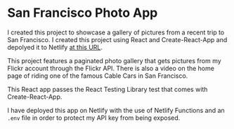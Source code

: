 # San Francisco Photo App

I created this project to showcase a gallery of pictures from a recent trip to San Francisco. I created this project using React and Create-React-App and depolyed it to Netlify [at this URL](https://sage-pudding-f570b9.netlify.app).

This project features a paginated photo gallery that gets pictures from my Flickr account through the Flickr API. There is also a video on the home page of riding one of the famous Cable Cars in San Francisco. 

This React app passes the React Testing Library test that comes with Create-React-App.

I have deployed this app on Netlify with the use of Netlify Functions and an `.env` file in order to protect my API key from being exposed. 
